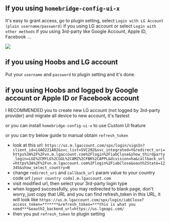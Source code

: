 ## If you using `homebridge-config-ui-x`

It's easy to grant access, go to plugin setting, select `Login with LG Account (plain username/password)` if you using LG account or select `Login with other methods` if you using 3rd-party like Google Account, Apple ID, Facebook ...

![](https://user-images.githubusercontent.com/54855446/132935957-917aafff-ef74-4af0-a367-207359b58cd8.png)

## if you using Hoobs and LG account

Put your `username` and `password` to plugin setting and it's done.

## if you using Hoobs and logged by Google account or Apple ID or Facebook account

I RECOMMENDED you to create new LG account (not logged by 3rd-party provider) and migrate all device to new account, it's fastest

or you can install `homebridge-config-ui-x` to use Custom UI feature

or you can try below guide to manual obtain `refresh_token`

* look at this url: `https://us.m.lgaccount.com/spx/login/signIn?client_id=LGAO221A02&svc_list=SVC202&svc_integrated=Y&redirect_uri=https%3A%2F%2Fvn.m.lgaccount.com%2Flogin%2FiabClose&show_thirdparty_login=LGE%2CMYLG%2CGGL%2CAMZ%2CFBK%2CAPPL&division=ha&callback_url=https%3A%2F%2Fvn.m.lgaccount.com%2Flogin%2FiabClose&oauth2State=12345&show_select_country=N`
* change `redirect_uri` and `callback_url` param value to your country code url `[your country code].m.lgaccount.com`
* visit modified url, then select your 3rd-party login type
* when logged successfully, you may redirected to blank page, don't worry, just copy that URL and you can find refresh_token in this URL, it will look like `https://us.m.lgaccount.com/spx/login/iabClose?access_token=*******&refresh_token=***this is what you need***&oauth2_backend_url=https://us.lgeapi.com/`
* then you put `refresh_token` to plugin setting